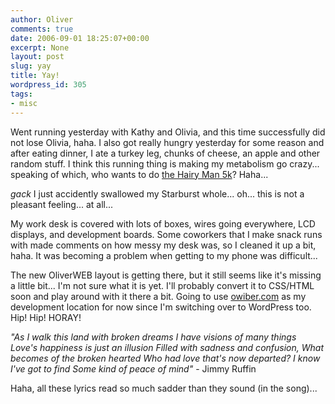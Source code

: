 ```yaml
---
author: Oliver
comments: true
date: 2006-09-01 18:25:07+00:00
excerpt: None
layout: post
slug: yay
title: Yay!
wordpress_id: 305
tags:
- misc
---
```


Went running yesterday with Kathy and Olivia, and this time successfully did not lose Olivia, haha.  I also got really hungry yesterday for some reason and after eating dinner, I ate a turkey leg, chunks of cheese, an apple and other random stuff.  I think this running thing is making my metabolism go crazy... speaking of which, who wants to do <a href="http://www.hairymanfestival.org/5k.html">the Hairy Man 5k</a>? Haha...

*gack*  I just accidently swallowed my Starburst whole... oh... this is not a pleasant feeling... at all...

My work desk is covered with lots of boxes, wires going everywhere, LCD displays, and development boards.  Some coworkers that I make snack runs with made comments on how messy my desk was, so I cleaned it up a bit, haha.  It was becoming a problem when getting to my phone was difficult...

The new OliverWEB layout is getting there, but it still seems like it's missing a little bit... I'm not sure what it is yet.  I'll probably convert it to CSS/HTML soon and play around with it there a bit.  Going to use <a href="http://www.owiber.com">owiber.com</a> as my development location for now since I'm switching over to WordPress too.  Hip! Hip! HORAY!

<i>"As I walk this land with broken dreams
I have visions of many things
Love's happiness is just an illusion
Filled with sadness and confusion,
What becomes of the broken hearted
Who had love that's now departed?
I know I've got to find
Some kind of peace of mind"</i> - Jimmy Ruffin

Haha, all these lyrics read so much sadder than they sound (in the song)...